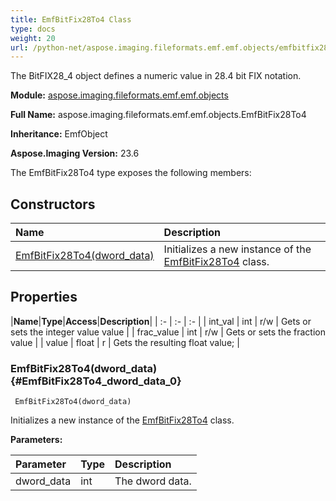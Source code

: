 ```yaml
---
title: EmfBitFix28To4 Class
type: docs
weight: 20
url: /python-net/aspose.imaging.fileformats.emf.emf.objects/emfbitfix28to4/
---
```


The BitFIX28_4 object defines a numeric value in 28.4 bit FIX notation.

**Module:** [aspose.imaging.fileformats.emf.emf.objects](/imaging/python-net/aspose.imaging.fileformats.emf.emf.objects/)

**Full Name:** aspose.imaging.fileformats.emf.emf.objects.EmfBitFix28To4

**Inheritance:** EmfObject

**Aspose.Imaging Version:** 23.6

The EmfBitFix28To4 type exposes the following members:
## **Constructors**
|**Name**|**Description**|
| :- | :- |
| [EmfBitFix28To4(dword_data)](#EmfBitFix28To4_dword_data_0) | Initializes a new instance of the [EmfBitFix28To4](/imaging/python-net/aspose.imaging.fileformats.emf.emf.objects/emfbitfix28to4/) class. |
## **Properties**
|**Name**|**Type**|**Access**|**Description**|
| :- | :- | :- |
| int_val | int | r/w | Gets or sets the integer value value |
| frac_value | int | r/w | Gets or sets the fraction value |
| value | float | r | Gets the resulting float value; |

### EmfBitFix28To4(dword_data) {#EmfBitFix28To4_dword_data_0}


```
 EmfBitFix28To4(dword_data) 
```

Initializes a new instance of the [EmfBitFix28To4](/imaging/python-net/aspose.imaging.fileformats.emf.emf.objects/emfbitfix28to4/) class.

**Parameters:**

| Parameter | Type | Description |
| :- | :- | :- |
| dword_data | int | The dword data. |

